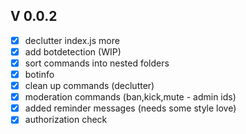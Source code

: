 ## V 0.0.2

- [x] declutter index.js more 
- [x] add botdetection (WIP)
- [x] sort commands into nested folders
- [x] botinfo
- [x] clean up commands (declutter)
- [x] moderation commands (ban,kick,mute - admin ids)
- [x] added reminder messages (needs some style love)
- [x] authorization check
